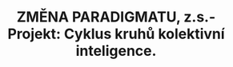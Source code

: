 ---
id: c8597329-bc6b-4cc2-8cc0-db99927c43db
title: "ZMĚNA PARADIGMATU, z.s.- Projekt: Cyklus kruhů kolektivní inteligence."
price: 14400
year: 2020
description: "Téma tohoto projektu je: 'Jak probíhající celosvětová situace posiluje společneské hodnoty a vede k systémové stabilizaci?."
kouskovani: false
locationName: undefined
position:
  lng: 18.0500718895889
  lat: 49.70742382392442
---